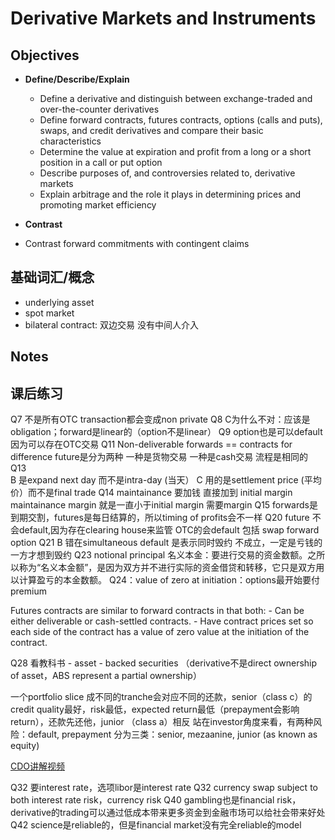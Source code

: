 # Derivative Markets and Instruments

## Objectives

* **Define/Describe/Explain**
  * Define a derivative and distinguish between exchange-traded and over-the-counter derivatives
  * Define forward contracts, futures contracts, options (calls and puts), swaps, and credit derivatives and compare their basic characteristics
  * Determine the value at expiration and profit from a long or a short position in a call or put option
  * Describe purposes of, and controversies related to, derivative markets
  * Explain arbitrage and the role it plays in determining prices and promoting market efficiency

* **Contrast**
* Contrast forward commitments with contingent claims



## 基础词汇/概念
* underlying asset
* spot market
* bilateral contract: 双边交易 没有中间人介入


## Notes

## 课后练习
Q7 不是所有OTC transaction都会变成non private
Q8 C为什么不对：应该是obligation；forward是linear的（option不是linear）
Q9 option也是可以default 因为可以存在OTC交易
Q11  Non-deliverable forwards == contracts for difference  future是分为两种 一种是货物交易 一种是cash交易 流程是相同的  
Q13  
B 是expand next day 而不是intra-day (当天）
C 用的是settlement price (平均价）而不是final trade
Q14 maintainance 要加钱 直接加到 initial margin 
maintainance margin 就是一直小于initial margin 需要margin 
Q15 forwards是到期交割，futures是每日结算的，所以timing of profits会不一样
Q20 future 不会default,因为存在clearing house来监管 OTC的会default 包括 swap forward option
Q21 B 错在simultaneous default 是表示同时毁约 不成立，一定是亏钱的一方才想到毁约
Q23 notional principal 名义本金：要进行交易的资金数额。之所以称为“名义本金额”，是因为双方并不进行实际的资金借贷和转移，它只是双方用以计算盈亏的本金数额。
Q24：value of zero at initiation：options最开始要付premium

Futures contracts are similar to forward contracts in that both: - Can be either deliverable or cash-settled contracts. - Have contract prices set so each side of the contract has a value of zero value at the initiation of the contract.

Q28 看教科书 - asset - backed securities （derivative不是direct ownership of asset，ABS represent a partial ownership）


一个portfolio slice 成不同的tranche会对应不同的还款，senior（class c）的credit quality最好，risk最低，expected return最低（prepayment会影响return），还款先还他，junior （class a）相反
 站在investor角度来看，有两种风险：default, prepayment
分为三类：senior, mezaanine, junior (as known as equity)

[CDO讲解视频](https://www.investopedia.com/terms/c/cdo.asp)

Q32 要interest rate，选项libor是interest rate
Q32 currency swap subject to both interest rate risk，currency risk
Q40 gambling也是financial risk，derivative的trading可以通过低成本带来更多资金到金融市场可以给社会带来好处
Q42 science是reliable的，但是financial market没有完全reliable的model
 

